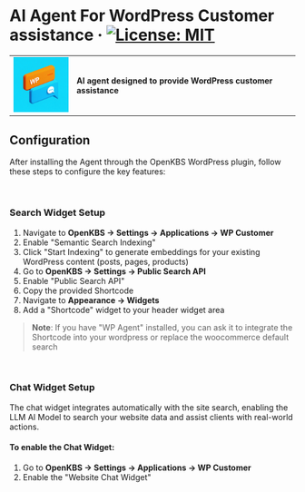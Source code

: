 # AI Agent For WordPress Customer assistance &middot; [![License: MIT](https://img.shields.io/badge/License-MIT-green.svg)](https://github.com/open-kbs/ai-agent-for-woocommerce/blob/main/LICENSE)
<table>
  <tr>
    <td>
      <img src="app/icon.png" alt="App Icon" style="width: 100px; margin-right: 10px;">
    </td>
    <td>
      <strong>AI agent designed to provide WordPress customer assistance</strong>
    </td>
  </tr>
</table>

## Configuration

After installing the Agent through the OpenKBS WordPress plugin, follow these steps to configure the key features:

<br />

### Search Widget Setup

1. Navigate to **OpenKBS → Settings → Applications → WP Customer**
2. Enable "Semantic Search Indexing"
3. Click "Start Indexing" to generate embeddings for your existing WordPress content (posts, pages, products)
4. Go to **OpenKBS → Settings → Public Search API**
5. Enable "Public Search API"
6. Copy the provided Shortcode
7. Navigate to **Appearance → Widgets**
8. Add a "Shortcode" widget to your header widget area

> **Note**: If you have "WP Agent" installed, you can ask it to integrate the Shortcode into your wordpress or replace the woocommerce default search

<br />

### Chat Widget Setup

The chat widget integrates automatically with the site search, enabling the LLM AI Model to search your website data and assist clients with real-world actions.

#### To enable the Chat Widget:

1. Go to **OpenKBS → Settings → Applications → WP Customer**
2. Enable the "Website Chat Widget"

